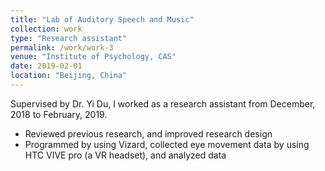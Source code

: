```yaml
---
title: "Lab of Auditory Speech and Music"
collection: work
type: "Research assistant"
permalink: /work/work-3
venue: "Institute of Psychology, CAS"
date: 2019-02-01
location: "Beijing, China"
---
```


Supervised by Dr. Yi Du, I worked as a research assistant from December, 2018 to February, 2019.
- Reviewed previous research, and improved research design
- Programmed by using Vizard, collected eye movement data by using HTC VIVE pro (a VR headset), and analyzed data



